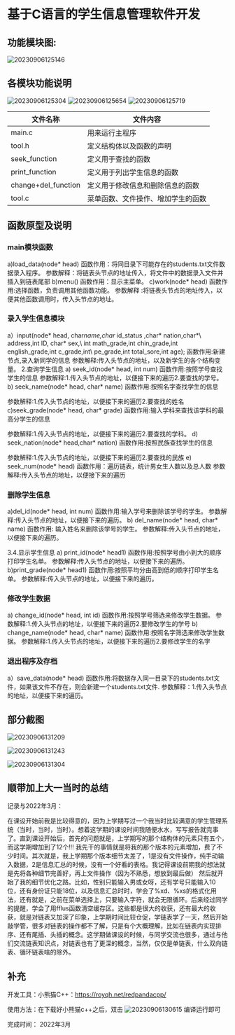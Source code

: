 # 基于C语言的学生信息管理软件开发

## 功能模块图:

![20230906125146](https://img.xlonglong.cn/img/20230906125146.png)

## 各模块功能说明

![20230906125304](https://img.xlonglong.cn/img/20230906125304.png)
![20230906125654](https://img.xlonglong.cn/img/20230906125654.png)
![20230906125719](https://img.xlonglong.cn/img/20230906125719.png)

| 文件名称          | 文件内容                       |
| ---------------- | ---------------------------- |
| main.c           | 用来运行主程序                  |
| tool.h           | 定义结构体以及函数的声明           |
| seek_function    | 定义用于查找的函数                |
| print_function   | 定义用于列出学生信息的函数           |
| change+del_function | 定义用于修改信息和删除信息的函数     |
| tool.c           | 菜单函数、文件操作、增加学生的函数   |

## 函数原型及说明
### main模块函数
a)load_data(node* head)
函数作用：将同目录下可能存在的students.txt文件数据录入程序。
参数解释：将链表头节点的地址传入，将文件中的数据录入文件并插入到链表尾部
b)menu()
函数作用：显示主菜单。
c)work(node* head)
函数作用:选择函数，负责调用其他函数功能。
参数解释 :将链表头节点的地址传入，以便其他函数调用时，传入头节点的地址。

### 录入学生信息模块
a）input(node* head, char*name,char* id_status ,char* nation,char*\ address,int ID, char* sex,\ int math_grade,int chin_grade,int english_grade,int c_grade,int\ pe_grade,int total_sore,int age);
函数作用:新建节点,录入新同学的信息
参数解释:传入头节点的地址，以及新学生的各个结构变量。
2.查询学生信息
a) seek_id(node* head, int num)
函数作用:按照学号查找学生的信息
参数解释:1.传入头节点的地址，以便接下来的遍历2.要查找的学号。
b) seek_name(node* head, char* name)
函数作用:按照名字查找学生的信息

参数解释:1.传入头节点的地址，以便接下来的遍历2.要查找的姓名
c)seek_grade(node* head, char* grade)
函数作用:输入学科来查找该学科的最高分学生的信息

参数解释:1.传入头节点的地址，以便接下来的遍历2.要查找的学科。
d) seek_nation(node* head,char* nation)
函数作用:按照民族查找学生的信息

参数解释:1.传入头节点的地址，以便接下来的遍历2.要查找的民族
e) seek_num(node* head)
函数作用：遍历链表，统计男女生人数以及总人数
参数解释:传入头节点的地址，以便接下来的遍历

### 删除学生信息
a)del_id(node* head, int num)
函数作用:输入学号来删除该学号的学生。
参数解释:传入头节点的地址，以便接下来的遍历。
b) del_name(node* head, char* name)
函数作用: 输入姓名来删除该学号的学生。
参数解释:传入头节点的地址，以便接下来的遍历。

3.4.显示学生信息
a) print_id(node* head1)
函数作用:按照学号由小到大的顺序打印学生名单。
参数解释:传入头节点的地址，以便接下来的遍历。
b)print_grade(node* head1)
函数作用:按照平均分由高到低的顺序打印学生名单。
参数解释:传入头节点的地址，以便接下来的遍历。

### 修改学生数据
a) change_id(node* head, int id)
函数作用:按照学号筛选来修改学生数据。
参数解释:1.传入头节点的地址，以便接下来的遍历2.要修改学生的学号
b) change_name(node* head, char* name)
函数作用:按照名字筛选来修改学生数据。
参数解释:1.传入头节点的地址，以便接下来的遍历2.要修改学生的名字

### 退出程序及存档
a）save_data(node* head)
函数作用:将数据存入同一目录下的students.txt文件，如果该文件不存在，则会新建一个students.txt文件.
参数解释：1.传入头节点的地址，以便接下来的遍历。

## 部分截图

![20230906131209](https://img.xlonglong.cn/img/20230906131209.png)

![20230906131243](https://img.xlonglong.cn/img/20230906131243.png)

![20230906131304](https://img.xlonglong.cn/img/20230906131304.png)
## 顺带加上大一当时的总结
记录与2022年3月：

在课设开始前我是比较得意的，因为上学期写过一个我当时比较满意的学生管理系统（当时，当时，当时）。想着这学期的课设时间我随便水水，写写报告就完事了。直到课设开始后，首先的问题就是，上学期写的那个结构体的元素只有五个，而这学期增加到了12个!!!
我先干的事情就是将我的那个版本的元素增加，费了不少时间。其次就是，我上学期那个版本细节太差了，1是没有文件操作，纯手动输入数据，2是信息汇总的时候，没有一个好看的表格。我记得课设前期我的想法就是先将各种细节完善好，再上文件操作（因为不熟悉，想放到最后做） 然后就开始了我的细节优化之路。比如，性别只能输入男或女呀，还有学号只能输入10位，还有身份证只能18位，以及信息汇总时时，学会了%xd、%xs的格式化用法，还有就是，之前在菜单选择上，只要输入字符，就会无限循环。后来经过同学的提醒，学会了用fflus函数清空缓存区。这些都是很大的收获，还有最大的收获，就是对链表又加深了印象，上学期时间比较仓促，学链表学了一天，然后开始敲学管，很多对链表的操作都不了解，只是有个大概理解，比如在链表内实现排序、还有尾插、头插的概念。这学期做课设的时候，与同学交流也很多，通过与他们交流链表知识点，对链表也有了更深的概念，当然，仅仅是单链表，什么双向链表、循环链表啥的除外。


## 补充
开发工具：小熊猫C++：https://royqh.net/redpandacpp/

使用方法：在下载好小熊猫c++之后，双击
![20230906130615](https://img.xlonglong.cn/img/20230906130615.png)
编译运行即可

完成时间： 2022年3月
